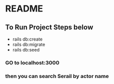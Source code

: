 # README

## To Run Project Steps below

* rails db:create
* rails db:migrate
* rails db:seed

### GO to localhost:3000

### then you can search Serail by actor name